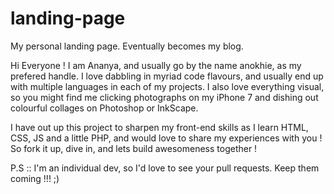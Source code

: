 # landing-page
My personal landing page. Eventually becomes my blog.

Hi Everyone !
I am Ananya, and  usually go by the name anokhie, as my prefered handle.
I love dabbling in myriad code flavours, and usually end up with multiple
languages in each of my projects. I also love everything visual, so you might
find me clicking photographs on my iPhone 7 and dishing out colourful collages
on Photoshop or InkScape.

I have out up this project to sharpen my front-end skills as I learn HTML, CSS,
JS and a little PHP, and would love to share my experiences with you !
So fork it up, dive in, and lets build awesomeness together !

P.S :: I'm an individual dev, so I'd love to see your pull requests. Keep them
coming !!! ;)
